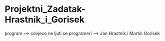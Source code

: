 # Projektni_Zadatak-Hrastnik_i_Gorisek
 program --> covjece ne ljuti se 
 programeri --> Jan Hrastnik i Martin Gorisek 
 
